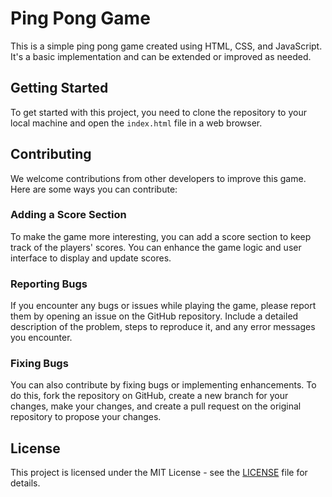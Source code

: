# Ping Pong Game

This is a simple ping pong game created using HTML, CSS, and JavaScript. It's a basic implementation and can be extended or improved as needed.

## Getting Started

To get started with this project, you need to clone the repository to your local machine and open the `index.html` file in a web browser.

## Contributing

We welcome contributions from other developers to improve this game. Here are some ways you can contribute:

### Adding a Score Section

To make the game more interesting, you can add a score section to keep track of the players' scores. You can enhance the game logic and user interface to display and update scores.

### Reporting Bugs

If you encounter any bugs or issues while playing the game, please report them by opening an issue on the GitHub repository. Include a detailed description of the problem, steps to reproduce it, and any error messages you encounter.

### Fixing Bugs

You can also contribute by fixing bugs or implementing enhancements. To do this, fork the repository on GitHub, create a new branch for your changes, make your changes, and create a pull request on the original repository to propose your changes.

## License

This project is licensed under the MIT License - see the [LICENSE](LICENSE) file for details.
